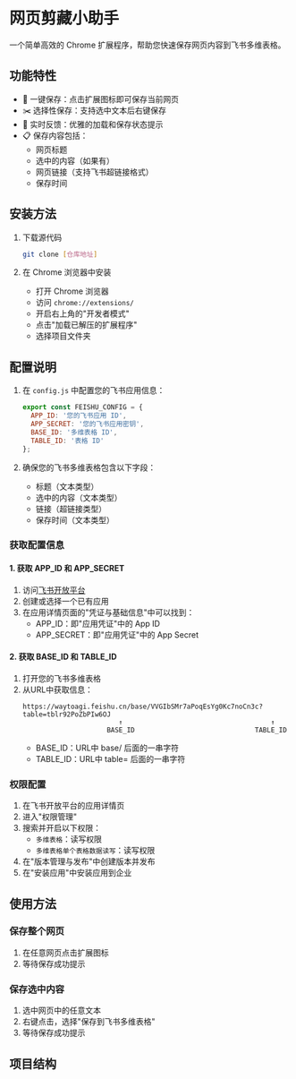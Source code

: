 # 网页剪藏小助手

一个简单高效的 Chrome 扩展程序，帮助您快速保存网页内容到飞书多维表格。

## 功能特性

- 🔘 一键保存：点击扩展图标即可保存当前网页
- ✂️ 选择性保存：支持选中文本后右键保存
- 🔄 实时反馈：优雅的加载和保存状态提示
- 📋 保存内容包括：
  - 网页标题
  - 选中的内容（如果有）
  - 网页链接（支持飞书超链接格式）
  - 保存时间

## 安装方法

1. 下载源代码
   ```bash
   git clone [仓库地址]
   ```

2. 在 Chrome 浏览器中安装
   - 打开 Chrome 浏览器
   - 访问 `chrome://extensions/`
   - 开启右上角的"开发者模式"
   - 点击"加载已解压的扩展程序"
   - 选择项目文件夹

## 配置说明

1. 在 `config.js` 中配置您的飞书应用信息：
   ```javascript
   export const FEISHU_CONFIG = {
     APP_ID: '您的飞书应用 ID',
     APP_SECRET: '您的飞书应用密钥',
     BASE_ID: '多维表格 ID',
     TABLE_ID: '表格 ID'
   };
   ```

2. 确保您的飞书多维表格包含以下字段：
   - 标题（文本类型）
   - 选中的内容（文本类型）
   - 链接（超链接类型）
   - 保存时间（文本类型）

### 获取配置信息

#### 1. 获取 APP_ID 和 APP_SECRET
1. 访问[飞书开放平台](https://open.feishu.cn/app)
2. 创建或选择一个已有应用
3. 在应用详情页面的"凭证与基础信息"中可以找到：
   - APP_ID：即"应用凭证"中的 App ID
   - APP_SECRET：即"应用凭证"中的 App Secret

#### 2. 获取 BASE_ID 和 TABLE_ID
1. 打开您的飞书多维表格
2. 从URL中获取信息：
   ```
   https://waytoagi.feishu.cn/base/VVGIbSMr7aPoqEsYg0Kc7noCn3c?table=tblr92PoZbPIw6OJ
                           ↑                                     ↑
                        BASE_ID                              TABLE_ID
   ```
   - BASE_ID：URL中 base/ 后面的一串字符
   - TABLE_ID：URL中 table= 后面的一串字符

### 权限配置
1. 在飞书开放平台的应用详情页
2. 进入"权限管理"
3. 搜索并开启以下权限：
   - `多维表格`：读写权限
   - `多维表格单个表格数据读写`：读写权限
4. 在"版本管理与发布"中创建版本并发布
5. 在"安装应用"中安装应用到企业

## 使用方法

### 保存整个网页
1. 在任意网页点击扩展图标
2. 等待保存成功提示

### 保存选中内容
1. 选中网页中的任意文本
2. 右键点击，选择"保存到飞书多维表格"
3. 等待保存成功提示

## 项目结构 
